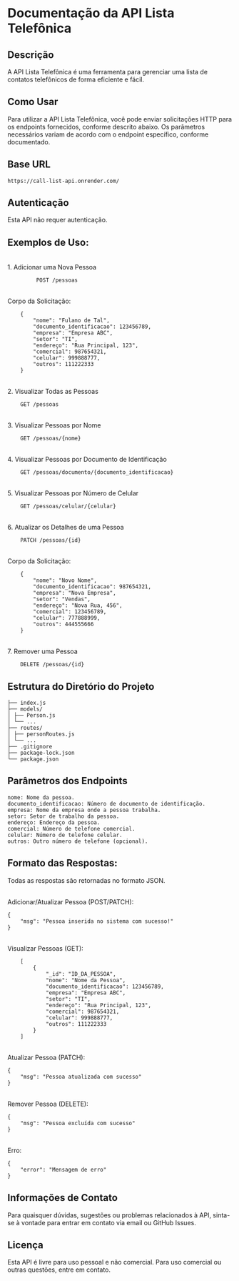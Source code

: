 # Documentação da API Lista Telefônica

## Descrição

A API Lista Telefônica é uma ferramenta para gerenciar uma lista de contatos telefônicos de forma eficiente e fácil.

## Como Usar

Para utilizar a API Lista Telefônica, você pode enviar solicitações HTTP para os endpoints fornecidos, conforme descrito abaixo. Os parâmetros necessários variam de acordo com o endpoint específico, conforme documentado.

## Base URL

    https://call-list-api.onrender.com/

## Autenticação

Esta API não requer autenticação.

## Exemplos de Uso:
</br>
1.  Adicionar uma Nova Pessoa

             POST /pessoas
</br>
Corpo da Solicitação:

        {
            "nome": "Fulano de Tal",
            "documento_identificacao": 123456789,
            "empresa": "Empresa ABC",
            "setor": "TI",
            "endereço": "Rua Principal, 123",
            "comercial": 987654321,
            "celular": 999888777,
            "outros": 111222333
        }
</br>
2.  Visualizar Todas as Pessoas

        GET /pessoas
</br>
3.  Visualizar Pessoas por Nome

        GET /pessoas/{nome}
</br>
4.  Visualizar Pessoas por Documento de Identificação

        GET /pessoas/documento/{documento_identificacao}
</br>
5.  Visualizar Pessoas por Número de Celular

        GET /pessoas/celular/{celular}
</br>
6.  Atualizar os Detalhes de uma Pessoa

        PATCH /pessoas/{id}
</br>
Corpo da Solicitação:

        {
            "nome": "Novo Nome",
            "documento_identificacao": 987654321,
            "empresa": "Nova Empresa",
            "setor": "Vendas",
            "endereço": "Nova Rua, 456",
            "comercial": 123456789,
            "celular": 777888999,
            "outros": 444555666
        }
</br>
7.  Remover uma Pessoa

        DELETE /pessoas/{id}

## Estrutura do Diretório do Projeto

    ├── index.js
    ├── models/
    │ ├── Person.js
    │ └── ...
    ├── routes/
    │ ├── personRoutes.js
    │ └── ...
    ├── .gitignore
    ├── package-lock.json
    └── package.json

## Parâmetros dos Endpoints

    nome: Nome da pessoa.
    documento_identificacao: Número de documento de identificação.
    empresa: Nome da empresa onde a pessoa trabalha.
    setor: Setor de trabalho da pessoa.
    endereço: Endereço da pessoa.
    comercial: Número de telefone comercial.
    celular: Número de telefone celular.
    outros: Outro número de telefone (opcional).

## Formato das Respostas:

Todas as respostas são retornadas no formato JSON.

</br>
Adicionar/Atualizar Pessoa (POST/PATCH):

    {
        "msg": "Pessoa inserida no sistema com sucesso!"
    }

</br>
Visualizar Pessoas (GET):

        [
            {
                "_id": "ID_DA_PESSOA",
                "nome": "Nome da Pessoa",
                "documento_identificacao": 123456789,
                "empresa": "Empresa ABC",
                "setor": "TI",
                "endereço": "Rua Principal, 123",
                "comercial": 987654321,
                "celular": 999888777,
                "outros": 111222333
            }
        ]

</br>
Atualizar Pessoa (PATCH):

    {
        "msg": "Pessoa atualizada com sucesso"
    }

</br>
Remover Pessoa (DELETE):

    {
        "msg": "Pessoa excluída com sucesso"
    }

</br>
Erro:

    {
        "error": "Mensagem de erro"
    }

## Informações de Contato

Para quaisquer dúvidas, sugestões ou problemas relacionados à API, sinta-se à vontade para entrar em contato via email ou GitHub Issues.

## Licença

Esta API é livre para uso pessoal e não comercial. Para uso comercial ou outras questões, entre em contato.
